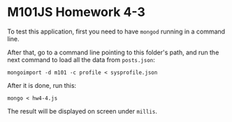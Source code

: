 # M101JS Homework 4-3

To test this application, first you need to have `mongod` running in a command line.

After that, go to a command line pointing to this folder's path, and run the next command to load all the data from `posts.json`:

```
mongoimport -d m101 -c profile < sysprofile.json
```

After it is done, run this:

```
mongo < hw4-4.js
```

The result will be displayed on screen under `millis`.
